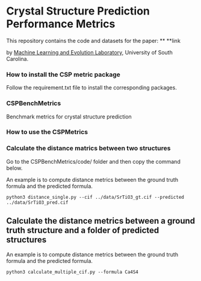# Crystal Structure Prediction Performance Metrics
This repository contains the code and datasets for the paper:
**
**link



by <a href="http://mleg.cse.sc.edu" target="_blank">Machine Learning and Evolution Laboratory</a>, University of South Carolina.

### How to install the CSP metric package
Follow the requirement.txt file to install the corresponding packages.


### CSPBenchMetrics
Benchmark metrics for crystal structure prediction


### How to use the CSPMetrics 


### Calculate the distance matrics between two structures

Go to the CSPBenchMetrics/code/ folder and then copy the command below.

An example is to compute distance metrics between the ground truth formula and the predicted formula. 
```
python3 distance_single.py --cif ../data/SrTiO3_gt.cif --predicted ../data/SrTiO3_pred.cif
```

## Calculate the distance metrics between a ground truth structure and a folder of predicted structures

An example is to compute distance metrics between the ground truth formula and the predicted formula.
```
python3 calculate_multiple_cif.py --formula Ca4S4
```
